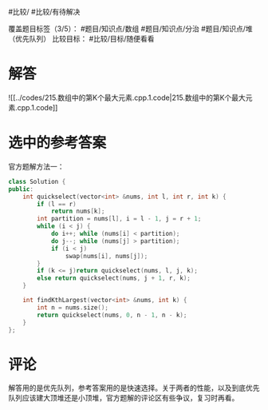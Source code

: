 #比较/ #比较/有待解决

覆盖题目标签（3/5）： #题目/知识点/数组 #题目/知识点/分治 #题目/知识点/堆（优先队列）
比较目标： #比较/目标/随便看看 

# 解答

![[../codes/215.数组中的第K个最大元素.cpp.1.code|215.数组中的第K个最大元素.cpp.1.code]]

# 选中的参考答案

官方题解方法一：
```cpp
class Solution {
public:
    int quickselect(vector<int> &nums, int l, int r, int k) {
        if (l == r)
            return nums[k];
        int partition = nums[l], i = l - 1, j = r + 1;
        while (i < j) {
            do i++; while (nums[i] < partition);
            do j--; while (nums[j] > partition);
            if (i < j)
                swap(nums[i], nums[j]);
        }
        if (k <= j)return quickselect(nums, l, j, k);
        else return quickselect(nums, j + 1, r, k);
    }

    int findKthLargest(vector<int> &nums, int k) {
        int n = nums.size();
        return quickselect(nums, 0, n - 1, n - k);
    }
};
```

# 评论

解答用的是优先队列，参考答案用的是快速选择。关于两者的性能，以及到底优先队列应该建大顶堆还是小顶堆，官方题解的评论区有些争议，复习时再看。
